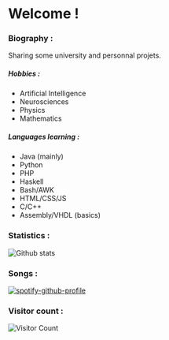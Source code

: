 <h1> Welcome ! </h1>

<h3> Biography : </h3>

Sharing some university and personnal projets.

<h5><b>Hobbies :</b></h5>

- Artificial Intelligence
- Neurosciences
- Physics
- Mathematics

<h5><b>Languages learning :</b></h5>

- Java (mainly)
- Python
- PHP
- Haskell
- Bash/AWK
- HTML/CSS/JS
- C/C++
- Assembly/VHDL (basics)

<link rel="stylesheet" href="https://cdn.jsdelivr.net/gh/devicons/devicon@master/devicon.min.css">
<link rel="stylesheet" href="https://cdn.jsdelivr.net/gh/devicons/devicon@master/devicon.min.css">



<h3> Statistics : </h3>

![Github stats](https://github-readme-stats.vercel.app/api?username=hanzopgp&theme=highcontrast&show_icons=true&count_private=true)

<h3> Songs : </h3>

[![spotify-github-profile](https://spotify-github-profile.vercel.app/api/view?uid=4bfnbw32941fqfatn327dfeh5&cover_image=false&theme=default)](https://github.com/kittinan/spotify-github-profile)

<h3> Visitor count : </h3>

![Visitor Count](https://profile-counter.glitch.me/hanzopgp/count.svg)

